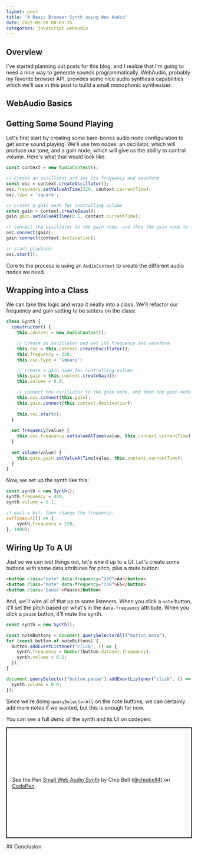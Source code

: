 ```yaml
---
layout: post
title: "A Basic Browser Synth using Web Audio"
date: 2022-05-09 08:03:35
categories: javascript webaudio
---
```


## Overview
I've started planning out posts for this blog, and I realize that I'm going to need a nice way to generate sounds programmatically.
WebAudio, probably my favorite browser API, provides some nice audio synthesis capabilities which we'll use in this post to build a small monophonic synthesizer.

## WebAudio Basics

## Getting Some Sound Playing
Let's first start by creating some bare-bones audio node configuration to get some sound playing.
We'll use two nodes: an oscillator, which will produce our tone, and a gain node, which will give us the ability to control volume.
Here's what that would look like:
```javascript
const context = new AudioContext();

// Create an oscillator and set its frequency and waveform
const osc = context.createOscillator();
osc.frequency.setValueAtTime(220, context.currentTime);
osc.type = 'square';

// create a gain node for controlling volume
const gain = context.createGain();
gain.gain.setValueAtTime(0.1, context.currentTime);

// connect the oscillator to the gain node, and then the gain node to the speakers
osc.connect(gain);
gain.connect(context.destination);

// start playback:
osc.start();
```

Core to the process is using an `AudioContext` to create the different audio nodes we need.

## Wrapping into a Class
We can take this logic and wrap it neatly into a class.
We'll refactor our frequency and gain setting to be setters on the class:
```javascript
class Synth {
  constructor() {
    this.context = new AudioContext();

    // Create an oscillator and set its frequency and waveform
    this.osc = this.context.createOscillator();
    this.frequency = 220;
    this.osc.type = 'square';

    // create a gain node for controlling volume
    this.gain = this.context.createGain();
    this.volume = 0.0;

    // connect the oscillator to the gain node, and then the gain node to the speakers
    this.osc.connect(this.gain);
    this.gain.connect(this.context.destination);
    
    this.osc.start();
  }
  
  set frequency(value) {
    this.osc.frequency.setValueAtTime(value, this.context.currentTime);
  }
  
  set volume(value) {
    this.gain.gain.setValueAtTime(value, this.context.currentTime);
  }
}
```

Now, we set up the synth like this:
```javascript
const synth = new Synth();
synth.frequency = 440;
synth.volume = 0.1;

// wait a bit, then change the frequency:
setTimeout(() => {
    synth.frequency = 220;
}, 1000);
```

## Wiring Up To A UI
Just so we can test things out, let's wire it up to a UI.
Let's create some buttons with some data attributes for pitch, plus a mute button:
```html
<button class="note" data-frequency="220">A4</button>
<button class="note" data-frequency="330">E5</button>
<button class="pause">Pause</button>
```

And, we'll wire all of that up to some listeners.
When you click a `note` button, it'll set the pitch based on what's in the `data-frequency` attribute.
When you click a `pause` button, it'll mute the synth.
```javascript
const synth = new Synth();

const noteButtons = document.querySelectorAll("button.note");
for (const button of noteButtons) {
  button.addEventListener("click", () => {
    synth.frequency = Number(button.dataset.frequency);
    synth.volume = 0.1;
  });
}

document.querySelector("button.pause").addEventListener("click", () => {
  synth.volume = 0.0;
});
```

Since we're doing `querySelectorAll` on the note buttons, we can certainly add more notes if we wanted, but this is enough for now.

You can see a full demo of the synth and its UI on codepen:

<p class="codepen" data-height="300" data-default-tab="js,result" data-slug-hash="QWQNyBR" data-user="chipbell4" style="height: 300px; box-sizing: border-box; display: flex; align-items: center; justify-content: center; border: 2px solid; margin: 1em 0; padding: 1em;">
  <span>See the Pen <a href="https://codepen.io/chipbell4/pen/QWQNyBR">
  Small Web Audio Synth</a> by Chip Bell (<a href="https://codepen.io/chipbell4">@chipbell4</a>)
  on <a href="https://codepen.io">CodePen</a>.</span>
</p>
<script async src="https://cpwebassets.codepen.io/assets/embed/ei.js"></script>
## Conclusion
